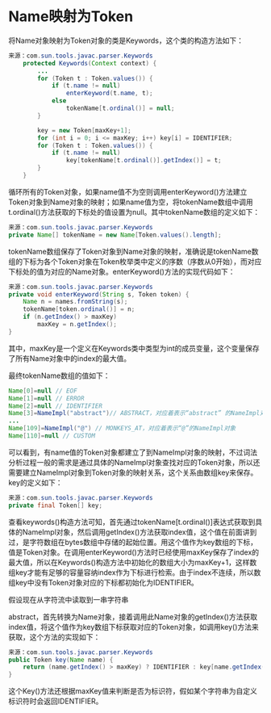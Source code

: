 # Name映射为Token

将Name对象映射为Token对象的类是Keywords，这个类的构造方法如下：

```java
来源：com.sun.tools.javac.parser.Keywords
    protected Keywords(Context context) {
		...
        for (Token t : Token.values()) {
            if (t.name != null)
                enterKeyword(t.name, t);
            else
                tokenName[t.ordinal()] = null;
        }

        key = new Token[maxKey+1];
        for (int i = 0; i <= maxKey; i++) key[i] = IDENTIFIER;
        for (Token t : Token.values()) {
            if (t.name != null)
                key[tokenName[t.ordinal()].getIndex()] = t;
        }
    }
```

循环所有的Token对象，如果name值不为空则调用enterKeyword\(\)方法建立Token对象到Name对象的映射；如果name值为空，将tokenName数组中调用t.ordinal\(\)方法获取的下标处的值设置为null。其中tokenName数组的定义如下：

```java
来源：com.sun.tools.javac.parser.Keywords
private Name[] tokenName = new Name[Token.values().length];
```

tokenName数组保存了Token对象到Name对象的映射，准确说是tokenName数组的下标为各个Token对象在Token枚举类中定义的序数（序数从0开始），而对应下标处的值为对应的Name对象。enterKeyword\(\)方法的实现代码如下：

```java
来源：com.sun.tools.javac.parser.Keywords 
private void enterKeyword(String s, Token token) {
	Name n = names.fromString(s); 
	tokenName[token.ordinal()] = n; 
	if (n.getIndex() > maxKey)
		maxKey = n.getIndex(); 
}
```

其中，maxKey是一个定义在Keywords类中类型为int的成员变量，这个变量保存了所有Name对象中的index的最大值。

最终tokenName数组的值如下：

```java
Name[0]=null // EOF
Name[1]=null // ERROR
Name[2]=null // IDENTIFIER
Name[3]=NameImpl("abstract")// ABSTRACT，对应着表示“abstract” 的NameImpl对象
...
Name[109]=NameImpl("@") // MONKEYS_AT，对应着表示“@”的NameImpl对象
Name[110]=null // CUSTOM
```

可以看到，有name值的Token对象都建立了到NameImpl对象的映射，不过词法分析过程一般的需求是通过具体的NameImpl对象查找对应的Token对象，所以还需要建立NameImpl对象到Token对象的映射关系，这个关系由数组key来保存。key的定义如下：

```java
来源：com.sun.tools.javac.parser.Keywords 
private final Token[] key;
```

查看keywords\(\)构造方法可知，首先通过tokenName\[t.ordinal\(\)\]表达式获取到具体的NameImpl对象，然后调用getIndex\(\)方法获取index值，这个值在前面讲到过，是字符数组在bytes数组中存储的起始位置。用这个值作为key数组的下标，值是Token对象。在调用enterKeyword\(\)方法时已经使用maxKey保存了index的最大值，所以在Keywords\(\)构造方法中初始化的数组大小为maxKey\+1，这样数组key才能有足够的容量容纳index作为下标进行检索。由于index不连续，所以数组key中没有Token对象对应的下标都初始化为IDENTIFIER。

假设现在从字符流中读取到一串字符串 

abstract，首先转换为Name对象，接着调用此Name对象的getIndex\(\)方法获取index值，将这个值作为key数组下标获取对应的Token对象，如调用key\(\)方法来获取，这个方法的实现如下：

```java
来源：com.sun.tools.javac.parser.Keywords 
public Token key(Name name) {
	return (name.getIndex() > maxKey) ? IDENTIFIER : key[name.getIndex()];
}
```

这个Key\(\)方法还根据maxKey值来判断是否为标识符，假如某个字符串为自定义标识符时会返回IDENTIFIER。

